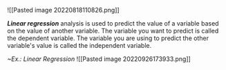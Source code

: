 ![[Pasted image 20220818110826.png]]

***Linear regression*** analysis is used to predict the value of a variable based on the value of another variable. The variable you want to predict is called the dependent variable. The variable you are using to predict the other variable's value is called the independent variable.

*~Ex.: Linear Regression*
![[Pasted image 20220926173933.png]]


